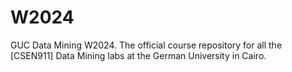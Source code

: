 # W2024
GUC Data Mining W2024. The official course repository for all the [CSEN911] Data Mining labs at the German University in Cairo.
